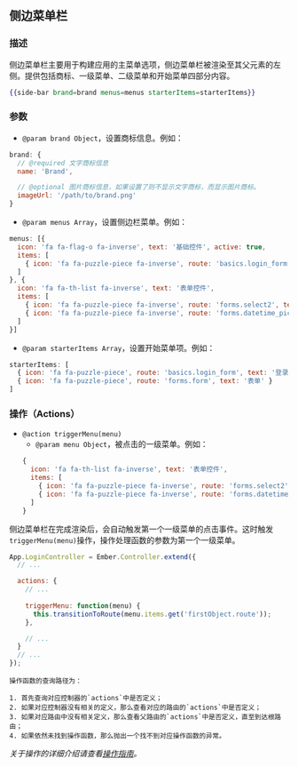 ## 侧边菜单栏

### 描述

侧边菜单栏主要用于构建应用的主菜单选项，侧边菜单栏被渲染至其父元素的左侧。提供包括商标、一级菜单、二级菜单和开始菜单四部分内容。

```handlebars
{{side-bar brand=brand menus=menus starterItems=starterItems}}
```

### 参数

* `@param brand Object`，设置商标信息。例如：

```javascript
brand: {
  // @required 文字商标信息
  name: 'Brand',

  // @optional 图片商标信息，如果设置了则不显示文字商标，而显示图片商标。
  imageUrl: '/path/to/brand.png'
}
```

* `@param menus Array`，设置侧边栏菜单。例如：

```javascript
menus: [{
  icon: 'fa fa-flag-o fa-inverse', text: '基础控件', active: true,
  items: [
    { icon: 'fa fa-puzzle-piece fa-inverse', route: 'basics.login_form', text: '登录窗口' }
  ]
}, {
  icon: 'fa fa-th-list fa-inverse', text: '表单控件',
  items: [
    { icon: 'fa fa-puzzle-piece fa-inverse', route: 'forms.select2', text: 'Select2' },
    { icon: 'fa fa-puzzle-piece fa-inverse', route: 'forms.datetime_picker', text: '时间选择器' }
  ]
}]
```

* `@param starterItems Array`，设置开始菜单项。例如：

```javascript
starterItems: [
  { icon: 'fa fa-puzzle-piece', route: 'basics.login_form', text: '登录窗口' },
  { icon: 'fa fa-puzzle-piece', route: 'forms.form', text: '表单' }
]
```

### 操作（Actions）

* `@action triggerMenu(menu)`
  * `@param menu Object`，被点击的一级菜单。例如：
  ```javascript
  {
    icon: 'fa fa-th-list fa-inverse', text: '表单控件',
    items: [
      { icon: 'fa fa-puzzle-piece fa-inverse', route: 'forms.select2', text: 'Select2' },
      { icon: 'fa fa-puzzle-piece fa-inverse', route: 'forms.datetime_picker', text: '时间选择器' }
    ]
  }
  ```

侧边菜单栏在完成渲染后，会自动触发第一个一级菜单的点击事件。这时触发`triggerMenu(menu)`操作，操作处理函数的参数为第一个一级菜单。

```javascript
App.LoginController = Ember.Controller.extend({
  // ...

  actions: {
    // ...
    
    triggerMenu: function(menu) {
      this.transitionToRoute(menu.items.get('firstObject.route'));
    },

    // ...
  }
  // ...
});
```

```
操作函数的查询路径为：

1. 首先查询对应控制器的`actions`中是否定义；
2. 如果对应控制器没有相关的定义，那么查看对应的路由的`actions`中是否定义；
3. 如果对应路由中没有相关定义，那么查看父路由的`actions`中是否定义，直至到达根路由；
4. 如果依然未找到操作函数，那么抛出一个找不到对应操作函数的异常。
```

*关于操作的详细介绍请查看[操作指南](http://emberjs.cn/guides/templates/actions/)。*
